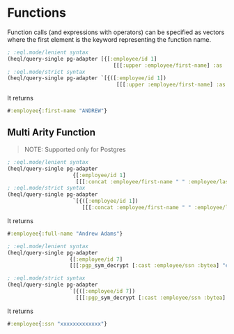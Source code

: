 # Functions

Function calls (and expressions with operators) can be specified as vectors where the first element is the keyword representing the function name.

```clojure
; :eql.mode/lenient syntax
(heql/query-single pg-adapter [{[:employee/id 1]
                                  [[[:upper :employee/first-name] :as :employee/first-name]]}])
; :eql.mode/strict syntax
(heql/query-single pg-adapter `[{([:employee/id 1])
                                   [[[:upper :employee/first-name] :as :employee/first-name]]}])
```

It returns

```clojure
#:employee{:first-name "ANDREW"}
```

## Multi Arity Function

> NOTE: Supported only for Postgres


```clojure
; :eql.mode/lenient syntax
(heql/query-single pg-adapter
                     {[:employee/id 1]
                      [[[:concat :employee/first-name " " :employee/last-name] :as :employee/full-name]]})
; :eql.mode/strict syntax
(heql/query-single pg-adapter
                     `[{([:employee/id 1])
                        [[[:concat :employee/first-name " " :employee/last-name] :as :employee/full-name]]}])
```

It returns

```clojure
#:employee{:full-name "Andrew Adams"}
```

```clojure
; :eql.mode/lenient syntax
(heql/query-single pg-adapter
                    {[:employee/id 7]
                    [[[:pgp_sym_decrypt [:cast :employee/ssn :bytea] "encryption-key"] :as :employee/ssn]]})

; :eql.mode/strict syntax
(heql/query-single pg-adapter
                    `[{([:employee/id 7])
                      [[[:pgp_sym_decrypt [:cast :employee/ssn :bytea] "encryption-key"] :as :employee/ssn]]}])
```

It returns

```clojure
#:employee{:ssn "xxxxxxxxxxxxx"}
```